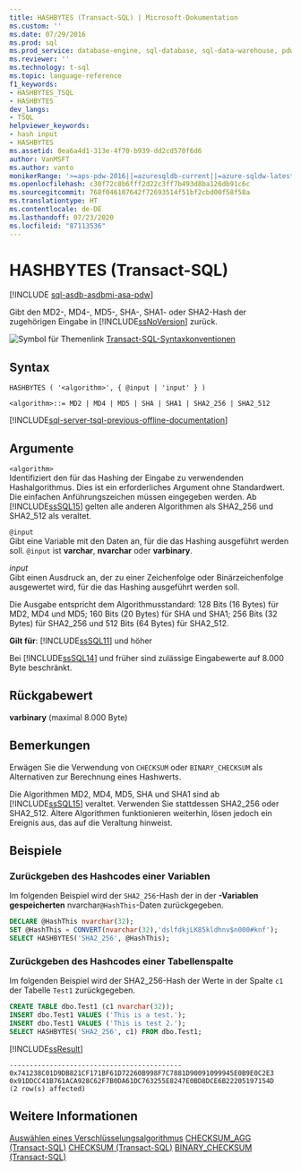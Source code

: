 ```yaml
---
title: HASHBYTES (Transact-SQL) | Microsoft-Dokumentation
ms.custom: ''
ms.date: 07/29/2016
ms.prod: sql
ms.prod_service: database-engine, sql-database, sql-data-warehouse, pdw
ms.reviewer: ''
ms.technology: t-sql
ms.topic: language-reference
f1_keywords:
- HASHBYTES_TSQL
- HASHBYTES
dev_langs:
- TSQL
helpviewer_keywords:
- hash input
- HASHBYTES
ms.assetid: 0ea6a4d1-313e-4f70-b939-dd2cd570f6d6
author: VanMSFT
ms.author: vanto
monikerRange: '>=aps-pdw-2016||=azuresqldb-current||=azure-sqldw-latest||>=sql-server-2016||=sqlallproducts-allversions||>=sql-server-linux-2017||=azuresqldb-mi-current'
ms.openlocfilehash: c30f72c8b6fff2d22c3ff7b493d8ba126db91c6c
ms.sourcegitcommit: 768f046107642f72693514f51bf2cbd00f58f58a
ms.translationtype: HT
ms.contentlocale: de-DE
ms.lasthandoff: 07/23/2020
ms.locfileid: "87113536"
---
```

# <a name="hashbytes-transact-sql"></a>HASHBYTES (Transact-SQL)

[!INCLUDE [sql-asdb-asdbmi-asa-pdw](../../includes/applies-to-version/sql-asdb-asdbmi-asa-pdw.md)]

  Gibt den MD2-, MD4-, MD5-, SHA-, SHA1- oder SHA2-Hash der zugehörigen Eingabe in [!INCLUDE[ssNoVersion](../../includes/ssnoversion-md.md)] zurück.  
  
 ![Symbol für Themenlink](../../database-engine/configure-windows/media/topic-link.gif "Symbol für Themenlink") [Transact-SQL-Syntaxkonventionen](../../t-sql/language-elements/transact-sql-syntax-conventions-transact-sql.md)  
  
## <a name="syntax"></a>Syntax  
  
```syntaxsql
HASHBYTES ( '<algorithm>', { @input | 'input' } )  
  
<algorithm>::= MD2 | MD4 | MD5 | SHA | SHA1 | SHA2_256 | SHA2_512   
```  
  
[!INCLUDE[sql-server-tsql-previous-offline-documentation](../../includes/sql-server-tsql-previous-offline-documentation.md)]

## <a name="arguments"></a>Argumente

`<algorithm>`  
Identifiziert den für das Hashing der Eingabe zu verwendenden Hashalgorithmus. Dies ist ein erforderliches Argument ohne Standardwert. Die einfachen Anführungszeichen müssen eingegeben werden. Ab [!INCLUDE[ssSQL15](../../includes/sssql15-md.md)] gelten alle anderen Algorithmen als SHA2_256 und SHA2_512 als veraltet.  
  
`@input`  
Gibt eine Variable mit den Daten an, für die das Hashing ausgeführt werden soll. `@input` ist **varchar**, **nvarchar** oder **varbinary**.  
  
*input*  
Gibt einen Ausdruck an, der zu einer Zeichenfolge oder Binärzeichenfolge ausgewertet wird, für die das Hashing ausgeführt werden soll.  
  
 Die Ausgabe entspricht dem Algorithmusstandard: 128 Bits (16 Bytes) für MD2, MD4 und MD5; 160 Bits (20 Bytes) für SHA und SHA1; 256 Bits (32 Bytes) für SHA2_256 und 512 Bits (64 Bytes) für SHA2_512.  
  
**Gilt für**: [!INCLUDE[ssSQL11](../../includes/sssql11-md.md)] und höher
  
 Bei [!INCLUDE[ssSQL14](../../includes/sssql14-md.md)] und früher sind zulässige Eingabewerte auf 8.000 Byte beschränkt.  
  
## <a name="return-value"></a>Rückgabewert  
 **varbinary** (maximal 8.000 Byte)  

## <a name="remarks"></a>Bemerkungen  
Erwägen Sie die Verwendung von `CHECKSUM` oder `BINARY_CHECKSUM` als Alternativen zur Berechnung eines Hashwerts.

Die Algorithmen MD2, MD4, MD5, SHA und SHA1 sind ab [!INCLUDE[ssSQL15](../../includes/sssql15-md.md)] veraltet. Verwenden Sie stattdessen SHA2_256 oder SHA2_512. Ältere Algorithmen funktionieren weiterhin, lösen jedoch ein Ereignis aus, das auf die Veraltung hinweist.

## <a name="examples"></a>Beispiele  
### <a name="return-the-hash-of-a-variable"></a>Zurückgeben des Hashcodes einer Variablen  
 Im folgenden Beispiel wird der `SHA2_256`-Hash der in der **-Variablen gespeicherten** nvarchar`@HashThis`-Daten zurückgegeben.  
  
```sql  
DECLARE @HashThis nvarchar(32);  
SET @HashThis = CONVERT(nvarchar(32),'dslfdkjLK85kldhnv$n000#knf');  
SELECT HASHBYTES('SHA2_256', @HashThis);  
```  
  
### <a name="return-the-hash-of-a-table-column"></a>Zurückgeben des Hashcodes einer Tabellenspalte  
 Im folgenden Beispiel wird der SHA2_256-Hash der Werte in der Spalte `c1` der Tabelle `Test1` zurückgegeben.  
  
```sql  
CREATE TABLE dbo.Test1 (c1 nvarchar(32));  
INSERT dbo.Test1 VALUES ('This is a test.');  
INSERT dbo.Test1 VALUES ('This is test 2.');  
SELECT HASHBYTES('SHA2_256', c1) FROM dbo.Test1;  
```  
  
 [!INCLUDE[ssResult](../../includes/ssresult-md.md)]  
  
```  
-------------------------------------------  
0x741238C01D9DB821CF171BF61D72260B998F7C7881D90091099945E0B9E0C2E3 
0x91DDCC41B761ACA928C62F7B0DA61DC763255E8247E0BD8DCE6B22205197154D  
(2 row(s) affected)  
```  
  
## <a name="see-also"></a>Weitere Informationen  
[Auswählen eines Verschlüsselungsalgorithmus](../../relational-databases/security/encryption/choose-an-encryption-algorithm.md)
[CHECKSUM_AGG &#40;Transact-SQL&#41;](../../t-sql/functions/checksum-agg-transact-sql.md)
[CHECKSUM &#40;Transact-SQL&#41;](../../t-sql/functions/checksum-transact-sql.md)
[BINARY_CHECKSUM  &#40;Transact-SQL&#41;](../../t-sql/functions/binary-checksum-transact-sql.md)
